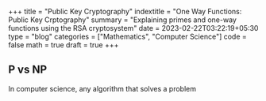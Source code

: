 +++
title = "Public Key Cryptography"
indextitle = "One Way Functions: Public Key Crptography"
summary = "Explaining primes and one-way functions using the RSA cryptosystem"
date = 2023-02-22T03:22:19+05:30
type = "blog"
categories = ["Mathematics", "Computer Science"]
code = false
math = true
draft = true
+++

## P vs NP

In computer science, any algorithm that solves a problem

